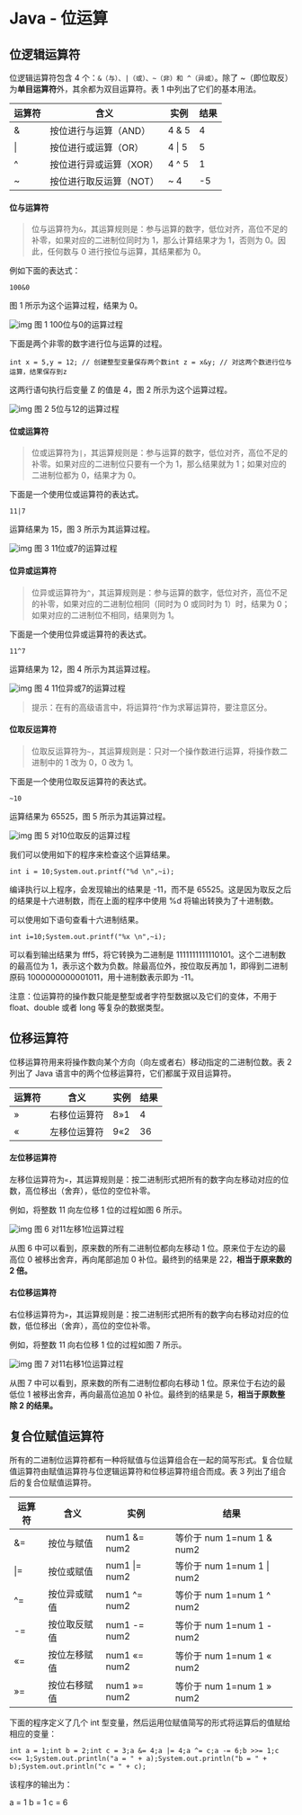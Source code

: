 # Java - 位运算

## 位逻辑运算符

位逻辑运算符包含 4 个：`&（与）、|（或）、~（非）和 ^（异或）`。除了 ~（即位取反）为**单目运算符**外，其余都为双目运算符。表 1 中列出了它们的基本用法。



| 运算符 | 含义                    | 实例   | 结果 |
| ------ | ----------------------- | ------ | ---- |
| &      | 按位进行与运算（AND）   | 4 & 5  | 4    |
| \|     | 按位进行或运算（OR）    | 4 \| 5 | 5    |
| ^      | 按位进行异或运算（XOR） | 4 ^ 5  | 1    |
| ~      | 按位进行取反运算（NOT） | ~ 4    | -5   |

#### 位与运算符

> 位与运算符为`&`，其运算规则是：参与运算的数字，低位对齐，高位不足的补零，如果对应的二进制位同时为 1，那么计算结果才为 1，否则为 0。因此，任何数与 0 进行按位与运算，其结果都为 0。

例如下面的表达式：

```
100&0
```


图 1 所示为这个运算过程，结果为 0。



![img](E:\Development\Typora\images\3-1P9301F126492.jpg)
								图 1 100位与0的运算过程


下面是两个非零的数字进行位与运算的过程。

```
int x = 5,y = 12; // 创建整型变量保存两个数int z = x&y; // 对这两个数进行位与运算，结果保存到z
```


这两行语句执行后变量 Z 的值是 4，图 2 所示为这个运算过程。



![img](E:\Development\Typora\images\3-1P9301F21U53.jpg)
									图 2 5位与12的运算过程

#### 位或运算符

> 位或运算符为`|`，其运算规则是：参与运算的数字，低位对齐，高位不足的补零。如果对应的二进制位只要有一个为 1，那么结果就为 1；如果对应的二进制位都为 0，结果才为 0。

下面是一个使用位或运算符的表达式。

```
11|7
```


运算结果为 15，图 3 所示为其运算过程。



![img](E:\Development\Typora\images\3-1P9301F239E8.jpg)
图 3 11位或7的运算过程

#### 位异或运算符

> 位异或运算符为`^`，其运算规则是：参与运算的数字，低位对齐，高位不足的补零，如果对应的二进制位相同（同时为 0 或同时为 1）时，结果为 0；如果对应的二进制位不相同，结果则为 1。

下面是一个使用位异或运算符的表达式。

```
11^7
```


运算结果为 12，图 4 所示为其运算过程。



![img](E:\Development\Typora\images\3-1P9301F315J4.jpg)
图 4 11位异或7的运算过程

> 提示：在有的高级语言中，将运算符`^`作为求幂运算符，要注意区分。

#### 位取反运算符

> 位取反运算符为`~`，其运算规则是：只对一个操作数进行运算，将操作数二进制中的 1 改为 0，0 改为 1。

下面是一个使用位取反运算符的表达式。

```
~10
```


运算结果为 65525，图 5 所示为其运算过程。



![img](E:\Development\Typora\images\3-1P9301F932230.jpg)
							图 5 对10位取反的运算过程


我们可以使用如下的程序来检查这个运算结果。

```
int i = 10;System.out.printf("%d \n",~i);
```


编译执行以上程序，会发现输出的结果是 -11，而不是 65525。这是因为取反之后的结果是十六进制数，而在上面的程序中使用 %d 将输出转换为了十进制数。

可以使用如下语句查看十六进制结果。

```
int i=10;System.out.printf("%x \n",~i);
```


可以看到输出结果为 fff5，将它转换为二进制是 1111111111110101。这个二进制数的最高位为 1，表示这个数为负数。除最高位外，按位取反再加 1，即得到二进制原码 1000000000001011，用十进制数表示即为 -11。

注意：位运算符的操作数只能是整型或者字符型数据以及它们的变体，不用于 float、double 或者 long 等复杂的数据类型。

## 位移运算符

位移运算符用来将操作数向某个方向（向左或者右）移动指定的二进制位数。表 2 列出了 Java 语言中的两个位移运算符，它们都属于双目运算符。

| 运算符 | 含义         | 实例 | 结果 |
| ------ | ------------ | ---- | ---- |
| »      | 右移位运算符 | 8»1  | 4    |
| «      | 左移位运算符 | 9«2  | 36   |

#### 左位移运算符

左移位运算符为`«`，其运算规则是：按二进制形式把所有的数字向左移动对应的位数，高位移出（舍弃），低位的空位补零。

例如，将整数 11 向左位移 1 位的过程如图 6 所示。



![img](E:\Development\Typora\images\3-1P9301F955462.jpg)
											图 6 对11左移1位运算过程


从图 6 中可以看到，原来数的所有二进制位都向左移动 1 位。原来位于左边的最高位 0 被移出舍弃，再向尾部追加 0 补位。最终到的结果是 22，**相当于原来数的 2 倍。**

#### 右位移运算符

右位移运算符为`»`，其运算规则是：按二进制形式把所有的数字向右移动对应的位数，低位移出（舍弃），高位的空位补零。

例如，将整数 11 向右位移 1 位的过程如图 7 所示。



![img](E:\Development\Typora\images\3-1P9301G0343F.jpg)
										图 7 对11右移1位运算过程


从图 7 中可以看到，原来数的所有二进制位都向右移动 1 位。原来位于右边的最低位 1 被移出舍弃，再向最高位追加 0 补位。最终到的结果是 5，**相当于原数整除 2 的结果。**

## 复合位赋值运算符

所有的二进制位运算符都有一种将赋值与位运算组合在一起的简写形式。复合位赋值运算符由赋值运算符与位逻辑运算符和位移运算符组合而成。表 3 列出了组合后的复合位赋值运算符。



| 运算符 | 含义         | 实例          | 结果                       |
| ------ | ------------ | ------------- | -------------------------- |
| &=     | 按位与赋值   | num1 &= num2  | 等价于 num 1=num 1 & num2  |
| \|=    | 按位或赋值   | num1 \|= num2 | 等价于 num 1=num 1 \| num2 |
| ^=     | 按位异或赋值 | num1 ^= num2  | 等价于 num 1=num 1 ^ num2  |
| -=     | 按位取反赋值 | num1 -= num2  | 等价于 num 1=num 1 - num2  |
| «=     | 按位左移赋值 | num1 «= num2  | 等价于 num 1=num 1 « num2  |
| »=     | 按位右移赋值 | num1 »= num2  | 等价于 num 1=num 1 » num2  |


下面的程序定义了几个 int 型变量，然后运用位赋值简写的形式将运算后的值赋给相应的变量：

```
int a = 1;int b = 2;int c = 3;a &= 4;a |= 4;a ^= c;a -= 6;b >>= 1;c <<= 1;System.out.println("a = " + a);System.out.println("b = " + b);System.out.println("c = " + c);
```

该程序的输出为：

a = 1
b = 1
c = 6